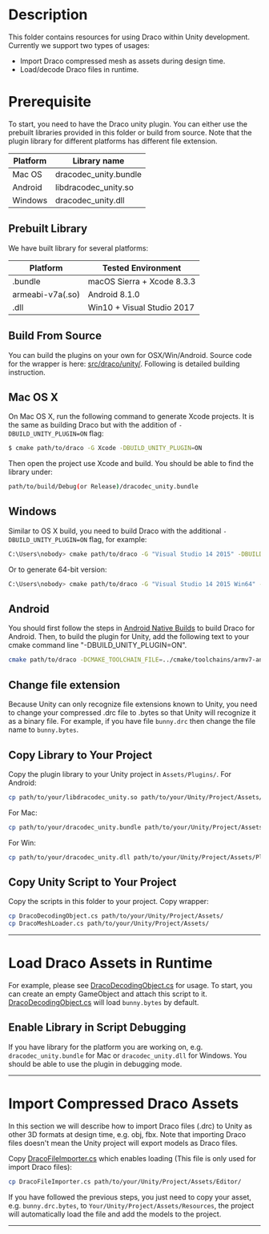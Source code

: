 Description
===========

This folder contains resources for using Draco within Unity development.
Currently we support two types of usages:
* Import Draco compressed mesh as assets during design time.
* Load/decode Draco files in runtime.

Prerequisite
============

To start, you need to have the Draco unity plugin. You can either use the
prebuilt libraries provided in this folder or build from source.
Note that the plugin library for different platforms has different file extension.

| Platform | Library name |
| -------- | ------------ |
| Mac OS | dracodec_unity.bundle |
| Android | libdracodec_unity.so |
| Windows | dracodec_unity.dll |

Prebuilt Library
----------------

We have built library for several platforms:

| Platform | Tested Environment |
| -------- | ------------------ |
| .bundle  | macOS Sierra + Xcode 8.3.3 |
| armeabi-v7a(.so) | Android 8.1.0 |
| .dll | Win10 + Visual Studio 2017 |

Build From Source
-----------------
You can build the plugins on your own for OSX/Win/Android. Source code for the wrapper is here: [src/draco/unity/](../src/draco/unity). Following is detailed building instruction.

Mac OS X
--------
On Mac OS X, run the following command to generate Xcode projects. It is the same as building Draco but with the addition of `-DBUILD_UNITY_PLUGIN=ON` flag:

~~~~~ bash
$ cmake path/to/draco -G Xcode -DBUILD_UNITY_PLUGIN=ON
~~~~~

Then open the project use Xcode and build.
You should be able to find the library under:

~~~~ bash
path/to/build/Debug(or Release)/dracodec_unity.bundle
~~~~

Windows
-------
Similar to OS X build, you need to build Draco with the additional `-DBUILD_UNITY_PLUGIN=ON` flag, for example:

~~~~~ bash
C:\Users\nobody> cmake path/to/draco -G "Visual Studio 14 2015" -DBUILD_UNITY_PLUGIN=ON
~~~~~

Or to generate 64-bit version:

~~~~~ bash
C:\Users\nobody> cmake path/to/draco -G "Visual Studio 14 2015 Win64" -DBUILD_UNITY_PLUGIN=ON
~~~~~

Android
-------

You should first follow the steps in [Android Native Builds](../README.md#native-android-builds) to build Draco for Android. Then, to build the plugin for Unity, add the following text to your cmake command line "-DBUILD_UNITY_PLUGIN=ON".

~~~~ bash
cmake path/to/draco -DCMAKE_TOOLCHAIN_FILE=../cmake/toolchains/armv7-android-ndk-libcpp.cmake -DBUILD_UNITY_PLUGIN=ON
~~~~

Change file extension
---------------------
Because Unity can only recognize file extensions known to Unity, you need to change your compressed .drc file to .bytes so that Unity will recognize it as a binary file. For example, if you have file `bunny.drc` then change the file name to `bunny.bytes`.

Copy Library to Your Project
----------------------------
Copy the plugin library to your Unity project in `Assets/Plugins/`.
For Android:

~~~~ bash
cp path/to/your/libdracodec_unity.so path/to/your/Unity/Project/Assets/Plugins/Android/
~~~~

For Mac:

~~~~ bash
cp path/to/your/dracodec_unity.bundle path/to/your/Unity/Project/Assets/Plugins/
~~~~

For Win:

~~~~ bash
cp path/to/your/dracodec_unity.dll path/to/your/Unity/Project/Assets/Plugins/
~~~~


Copy Unity Script to Your Project
---------------------------------
Copy the scripts in this folder to your project.
Copy wrapper:

~~~~ bash
cp DracoDecodingObject.cs path/to/your/Unity/Project/Assets/
cp DracoMeshLoader.cs path/to/your/Unity/Project/Assets/
~~~~

---

Load Draco Assets in Runtime
============================
For example, please see [DracoDecodingObject.cs](DracoDecodingObject.cs) for usage. To start, you can create an empty GameObject and attach this script to it. [DracoDecodingObject.cs](DracoDecodingObject.cs) will load `bunny.bytes` by default.

Enable Library in Script Debugging
----------------------------------
If you have library for the platform you are working on, e.g. `dracodec_unity.bundle` for Mac or `dracodec_unity.dll` for  Windows. You should be able to use the plugin in debugging mode.

---

Import Compressed Draco Assets
==============================
In this section we will describe how to import Draco files (.drc) to Unity as
other 3D formats at design time, e.g. obj, fbx.
Note that importing Draco files doesn't mean the Unity project will export models as Draco files.

Copy [DracoFileImporter.cs](Editor/DracoFileImporter.cs) which enables loading (This file is only used for import Draco files):

~~~~ bash
cp DracoFileImporter.cs path/to/your/Unity/Project/Assets/Editor/
~~~~

If you have followed the previous steps, you just need to copy your asset, e.g. `bunny.drc.bytes`, to `Your/Unity/Project/Assets/Resources`, the project will automatically load the file and add the models to the project.

---
